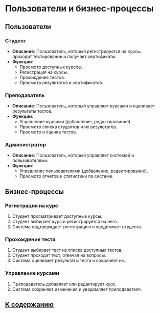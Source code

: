 ﻿# Пользователи и бизнес-процессы

## Пользователи

### Студент
- **Описание**: Пользователь, который регистрируется на курсы, проходит тестирование и получает сертификаты.
- **Функции**:
  - Просмотр доступных курсов.
  - Регистрация на курсы.
  - Прохождение тестов.
  - Просмотр результатов и сертификатов.

### Преподаватель
- **Описание**: Пользователь, который управляет курсами и оценивает результаты тестов.
- **Функции**:
  - Управление курсами (добавление, редактирование).
  - Просмотр списка студентов и их результатов.
  - Просмотр и оценка тестов.

### Администратор
- **Описание**: Пользователь, который управляет системой и пользователями.
- **Функции**:
  - Управление пользователями (добавление, редактирование).
  - Просмотр отчетов и статистики по системе.

## Бизнес-процессы

### Регистрация на курс
1. Студент просматривает доступные курсы.
2. Студент выбирает курс и регистрируется на него.
3. Система подтверждает регистрацию и уведомляет студента.

### Прохождение теста
1. Студент выбирает тест из списка доступных тестов.
2. Студент проходит тест, отвечая на вопросы.
3. Система оценивает результаты теста и сохраняет их.

### Управление курсами
1. Преподаватель добавляет или редактирует курс.
2. Система сохраняет изменения и уведомляет преподавателя.


## [К содержанию](../Документация/content.md)
